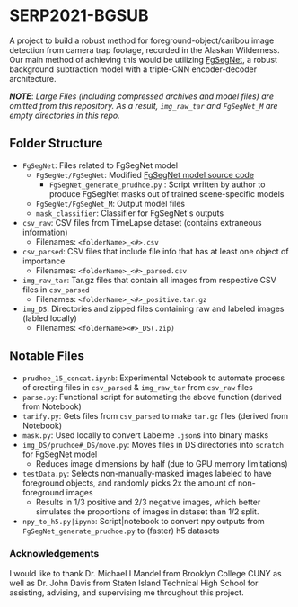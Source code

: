 # SERP2021-BGSUB

A project to build a robust method for foreground-object/caribou image detection from camera trap footage, recorded in the Alaskan Wilderness. Our main method of achieving this would be utilizing [FgSegNet](https://github.com/lim-anggun/FgSegNet), a robust background subtraction model with a triple-CNN encoder-decoder architecture.

_**NOTE**_: _Large Files (including compressed archives and model files) are omitted from this repository. As a result, `img_raw_tar` and `FgSegNet_M` are empty directories in this repo._

## Folder Structure
 - `FgSegNet`: Files related to FgSegNet model
     - `FgSegNet/FgSegNet`: Modified [FgSegNet model source code](https://github.com/lim-anggun/FgSegNet)
         - `FgSegNet_generate_prudhoe.py` : Script written by author to produce FgSegNet masks out of trained scene-specific models
     - `FgSegNet/FgSegNet_M`: Output model files
     - `mask_classifier`: Classifier for FgSegNet's outputs
 - `csv_raw`: CSV files from TimeLapse dataset (contains extraneous information)
     - Filenames: `<folderName>_<#>.csv`
 - `csv_parsed`: CSV files that include file info that has at least one object of importance
     - Filenames: `<folderName>_<#>_parsed.csv`
 - `img_raw_tar`: Tar.gz files that contain all images from respective CSV files in `csv_parsed`
     - Filenames: `<folderName>_<#>_positive.tar.gz`
 - `img_DS`: Directories and zipped files containing raw and labeled images (labled locally)
     - Filenames: `<folderName><#>_DS(.zip)`
     
## Notable Files
 - `prudhoe_15_concat.ipynb`: Experimental Notebook to automate process of creating files in `csv_parsed` & `img_raw_tar` from `csv_raw` files
 - `parse.py`: Functional script for automating the above function (derived from Notebook)
 - `tarify.py`: Gets files from `csv_parsed` to make `tar.gz` files (derived from Notebook)
 - `mask.py`: Used locally to convert Labelme `.json`s into binary masks
 - `img_DS/prudhoe#_DS/move.py`: Moves files in DS directories into `scratch` for FgSegNet model
     - Reduces image dimensions by half (due to GPU memory limitations)
 - `testData.py`: Selects non-manually-masked images labeled to have foreground objects, and randomly picks 2x the amount of non-foreground images
     - Results in 1/3 positive and 2/3 negative images, which better simulates the proportions of images in dataset than 1/2 split.
 - `npy_to_h5.py|ipynb`: Script|notebook to convert npy outputs from `FgSegNet_generate_prudhoe.py` to (faster) h5 datasets

### Acknowledgements
I would like to thank Dr. Michael I Mandel from Brooklyn College CUNY as well as Dr. John Davis from Staten Island Technical High School for assisting, advising, and supervising me throughout this project.
